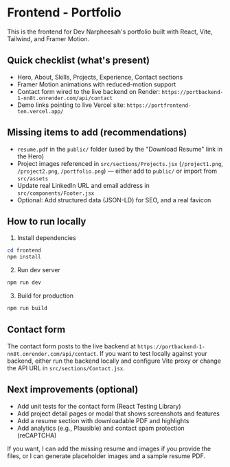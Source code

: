 # Frontend - Portfolio

This is the frontend for Dev Narpheesah's portfolio built with React, Vite, Tailwind, and Framer Motion.

## Quick checklist (what's present)
- Hero, About, Skills, Projects, Experience, Contact sections
- Framer Motion animations with reduced-motion support
- Contact form wired to the live backend on Render: `https://portbackend-1-nn8t.onrender.com/api/contact`
- Demo links pointing to live Vercel site: `https://portfrontend-ten.vercel.app/`

## Missing items to add (recommendations)
- `resume.pdf` in the `public/` folder (used by the "Download Resume" link in the Hero)
- Project images referenced in `src/sections/Projects.jsx` (`/project1.png`, `/project2.png`, `/portfolio.png`) — either add to `public/` or import from `src/assets`
- Update real LinkedIn URL and email address in `src/components/Footer.jsx`
- Optional: Add structured data (JSON-LD) for SEO, and a real favicon

## How to run locally
1. Install dependencies

```powershell
cd frontend
npm install
```

2. Run dev server

```powershell
npm run dev
```

3. Build for production

```powershell
npm run build
```

## Contact form
The contact form posts to the live backend at `https://portbackend-1-nn8t.onrender.com/api/contact`. If you want to test locally against your backend, either run the backend locally and configure Vite proxy or change the API URL in `src/sections/Contact.jsx`.

## Next improvements (optional)
- Add unit tests for the contact form (React Testing Library)
- Add project detail pages or modal that shows screenshots and features
- Add a resume section with downloadable PDF and highlights
- Add analytics (e.g., Plausible) and contact spam protection (reCAPTCHA)

If you want, I can add the missing resume and images if you provide the files, or I can generate placeholder images and a sample resume PDF.
